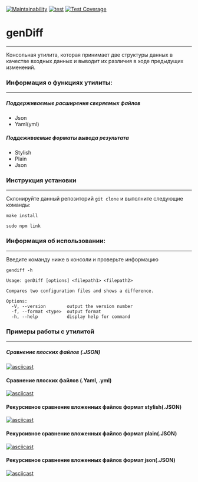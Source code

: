 [![Maintainability](https://api.codeclimate.com/v1/badges/6739e7a10f4ae9ea5dba/maintainability)](https://codeclimate.com/github/nikitakozlovjr/genDiff/maintainability) [![test](https://github.com/nikitakozlovjr/genDiff/actions/workflows/run_tests.yml/badge.svg)](https://github.com/nikitakozlovjr/genDiff/actions/workflows/run_tests.yml) [![Test Coverage](https://api.codeclimate.com/v1/badges/6739e7a10f4ae9ea5dba/test_coverage)](https://codeclimate.com/github/nikitakozlovjr/genDiff/test_coverage)

# genDiff
___
Консольная утилита, которая принимает две структуры данных в качестве входных данных и выводит их различия в ходе предыдущих изменений.

### Информация о функциях утилиты:
___

##### Поддерживаемые расширения сверяемых файлов
- Json
- Yaml(yml)

##### Поддеживаемые форматы вывода результата

- Stylish
- Plain
- Json

### Инструкция установки
___

Склонируйте данный репозиторий `git clone` и выполните следующие команды:

```
make install
```

```
sudo npm link
```

### Информация об использовании:

____

Введите команду ниже в консоли и проверьте информацию

```
gendiff -h
```

```
Usage: genDiff [options] <filepath1> <filepath2>

Compares two configuration files and shows a difference.

Options:
  -V, --version        output the version number
  -f, --format <type>  output format
  -h, --help           display help for command
```

### Примеры работы с утилитой
____

##### Сравнение плоских файлов (.JSON)
[![asciicast](https://asciinema.org/a/K9WP44V4ow0pDzXGk2y6qIjgn.svg)](https://asciinema.org/a/K9WP44V4ow0pDzXGk2y6qIjgn)

#### Сравнение плоских файлов (.Yaml, .yml)
[![asciicast](https://asciinema.org/a/SUDoGGozFYkM2nxPecFpRQw26.svg)](https://asciinema.org/a/SUDoGGozFYkM2nxPecFpRQw26)

#### Рекурсивное сравнение вложенных файлов формат stylish(.JSON)

[![asciicast](https://asciinema.org/a/sSgr5ASGBWRafeA4CFe4h6y2m.svg)](https://asciinema.org/a/sSgr5ASGBWRafeA4CFe4h6y2m)
#### Рекурсивное сравнение вложенных файлов формат plain(.JSON)

[![asciicast](https://asciinema.org/a/prVzvPQgQJ76qLHZbAhdNrpkq.svg)](https://asciinema.org/a/prVzvPQgQJ76qLHZbAhdNrpkq)
#### Рекурсивное сравнение вложенных файлов формат json(.JSON)

[![asciicast](https://asciinema.org/a/dA92FzvC5MpCl6bDKzeKaX6t3.svg)](https://asciinema.org/a/dA92FzvC5MpCl6bDKzeKaX6t3)